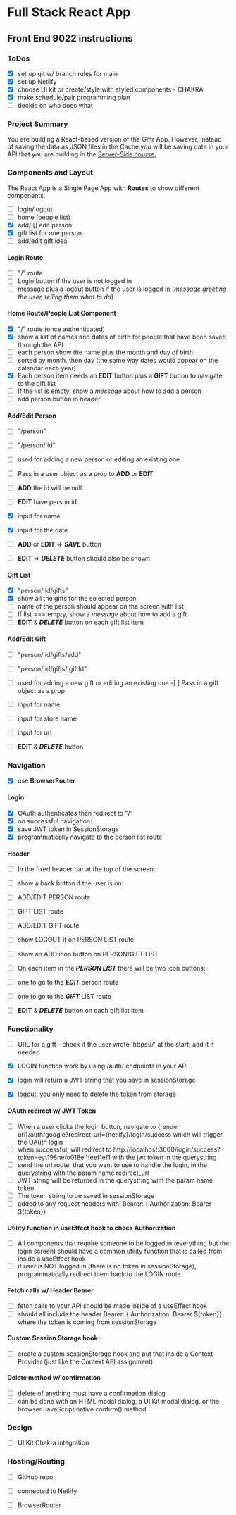 # Full Stack React App

## Front End 9022 instructions

### ToDos

- [x] set up git w/ branch rules for main
- [x] set up Netlify
- [x] choose UI kit or create/style with styled components - CHAKRA
- [x] make schedule/pair programming plan
- [ ] decide on who does what

### Project Summary

You are building a React-based version of the Giftr App. However, instead of saving the data as JSON files in the Cache you will be saving data in your API that you are building in the [Server-Side course.](https://mad9124.github.io/w2023/deliverables/final.html)

### Components and Layout

The React App is a Single Page App with **Routes** to show different components.

- [ ] login/logout
- [ ] home (people list)
- [x] add/ [] edit person
- [x] gift list for one person
- [ ] add/edit gift idea

#### Login Route

- [ ] "/" route
- [ ] Login button if the user is not logged in
- [ ] message plus a logout button if the user is logged in (*message greeting the user, telling them what to do*)

#### Home Route/People List Component

- [x] "/" route (once authenticated)
- [x] show a list of names and dates of birth for people that have been saved through the API
- [ ] each person show the name plus the month and day of birth
- [ ] sorted by month, then day (the same way dates would appear on the calendar each year)
- [x] Each person item needs an **EDIT** button plus a **GIFT** button to navigate to the gift list
- [ ] If the list is empty, show a _message_ about how to add a person
- [ ] add person button in header

#### Add/Edit Person

- [ ] "/person"
- [ ] "/person/:id"
- [ ] used for adding a new person or editing an existing one

- [ ] Pass in a user object as a prop to **ADD** or **EDIT**
- [ ] **ADD** the id will be null
- [ ] **EDIT** have person id

- [x] input for name
- [x] input for the date

- [ ] **ADD** or **EDIT** => **_SAVE_** button
- [ ] **EDIT** => **_DELETE_** button should also be shown

#### Gift List

- [x] "person/:id/gifts"
- [x] show all the gifts for the selected person
- [ ] name of the person should appear on the screen with list
- [ ] If list === empty, show a _message_ about how to add a gift
- [ ] **EDIT** & **_DELETE_** button on each gift list item

#### Add/Edit Gift

- [ ] "person/:id/gifts/add"
- [ ] "person/:id/gifts/:giftId"

-[ ] used for adding a new gift or editing an existing one -[ ] Pass in a gift object as a prop

- [ ] input for name
- [ ] input for store name
- [ ] input for url
- [ ] **EDIT** & **_DELETE_** button

### Navigation

- [x] use **BrowserRouter**

#### Login

- [x] OAuth authenticates then redirect to "/"
- [x] on successful navigation:
- [x] save JWT token in SessionStorage
- [x] programmatically navigate to the person list route

#### Header

- [ ] In the fixed header bar at the top of the screen:

- [ ] show a back button if the user is on:
- [ ] ADD/EDIT PERSON route
- [ ] GIFT LIST route
- [ ] ADD/EDIT GIFT route

- [ ] show LOGOUT if on PERSON LIST route

- [ ] show an ADD icon button on PERSON/GIFT LIST

- [ ] On each item in the **_PERSON LIST_** there will be two icon buttons:
- [ ] one to go to the **_EDIT_** person route
- [ ] one to go to the **_GIFT_** LIST route

- [ ] **EDIT** & **_DELETE_** button on each gift list item

### Functionality

- [ ] URL for a gift - check if the user wrote 'https://' at the start; add it if needed

- [x] LOGIN function work by using /auth/ endpoints in your API
- [x] login will return a JWT string that you save in sessionStorage
- [x] logout, you only need to delete the token from storage

#### OAuth redirect w/ JWT Token

- [ ] When a user clicks the login button, navigate to {render url}/auth/google?redirect_url={netlify}/login/success which will trigger the OAuth login
- [ ] when successful, will redirect to http://localhost:3000/login/success?token=eyt198nefo018e.1feef1ef1 with the jwt token in the querystring
- [ ] send the url route, that you want to use to handle the login, in the querystring with the param name redirect_url
- [ ] JWT string will be returned in the querystring with the param name token
- [ ] The token string to be saved in sessionStorage
- [ ] added to any request headers with: Bearer: { Authorization: Bearer ${token}}

#### Utility function in useEffect hook to check Authorization

- [ ] All components that require someone to be logged in (everything but the login screen) should have a common utility function that is called from inside a useEffect hook
- [ ] if user is NOT logged in (there is no token in sessionStorage), programmatically redirect them back to the LOGIN route

#### Fetch calls w/ Header Bearer

- [ ] fetch calls to your API should be made inside of a useEffect hook
- [ ] should all include the header Bearer: { Authorization: Bearer ${token}} where the token is coming from sessionStorage

#### Custom Session Storage hook

- [ ] create a custom sessionStorage hook and put that inside a Context Provider (just like the Context API assignment)

#### Delete method w/ confirmation

- [ ] delete of anything must have a confirmation dialog
- [ ] can be done with an HTML modal dialog, a UI Kit modal dialog, or the browser JavaScript native confirm() method

### Design

- [ ] UI Kit Chakra integration

### Hosting/Routing

- [ ] GitHub repo
- [ ] connected to Netlify
- [ ] BrowserRouter

